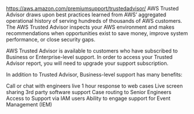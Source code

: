 https://aws.amazon.com/premiumsupport/trustedadvisor/
AWS Trusted Advisor draws upon best practices learned from AWS’ aggregated operational history of serving hundreds of thousands of AWS customers. The AWS Trusted Advisor inspects your AWS environment and makes recommendations when opportunities exist to save money, improve system performance, or close security gaps.

AWS Trusted Advisor is available to customers who have subscribed to Business or Enterprise-level support. In order to access your Trusted Advisor report, you will need to upgrade your support subscription.

In addition to Trusted Advisor, Business-level support has many benefits:

Call or chat with engineers live
1 hour response to web cases
Live screen sharing
3rd party software support
Case routing to Senior Engineers
Access to Support via IAM users
Ability to engage support for Event Management (IEM)
